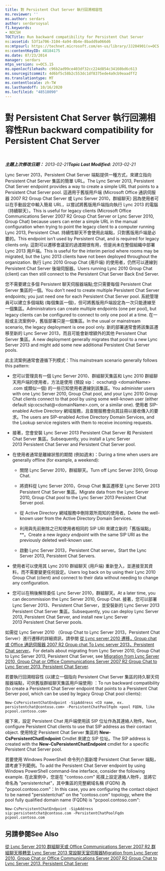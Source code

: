 ```yaml
---
title: 對 Persistent Chat Server 執行回溯相容性
ms.reviewer: ''
ms.author: serdars
author: serdarsoysal
f1.keywords:
- NOCSH
TOCTitle: Run backward compatibility for Persistent Chat Server
ms:assetid: 53f1a706-3104-4a94-8b4e-8badd9a066d6
ms:mtpsurl: https://technet.microsoft.com/en-us/library/JJ204901(v=OCS.15)
ms:contentKeyID: 48184175
ms.date: 07/23/2014
manager: serdars
mtps_version: v=OCS.15
ms.openlocfilehash: c96b2ad99ce403df32cc224d854c34160bd6c613
ms.sourcegitcommit: 4d6bf5c58b2c553dc1df8375ede4a9cb9eaadff2
ms.translationtype: MT
ms.contentlocale: zh-TW
ms.lasthandoff: 10/16/2020
ms.locfileid: "48518090"
---
```

# <a name="run-backward-compatibility-for-persistent-chat-server"></a><span data-ttu-id="c098a-102">對 Persistent Chat Server 執行回溯相容性</span><span class="sxs-lookup"><span data-stu-id="c098a-102">Run backward compatibility for Persistent Chat Server</span></span>

<div data-xmlns="http://www.w3.org/1999/xhtml">

<div class="topic" data-xmlns="http://www.w3.org/1999/xhtml" data-msxsl="urn:schemas-microsoft-com:xslt" data-cs="https://msdn.microsoft.com/">

<div data-asp="https://msdn2.microsoft.com/asp">



</div>

<div id="mainSection">

<div id="mainBody">

<span> </span>

<span data-ttu-id="c098a-103">_**主題上次修改日期：** 2013-02-21_</span><span class="sxs-lookup"><span data-stu-id="c098a-103">_**Topic Last Modified:** 2013-02-21_</span></span>

<span data-ttu-id="c098a-104">Lync Server 2013，Persistent Chat Server 端點提供一種方式，來建立指向 Persistent Chat Server 集區的簡單 URL。</span><span class="sxs-lookup"><span data-stu-id="c098a-104">The Lync Server 2013, Persistent Chat Server endpoint provides a way to create a simple URL that points to a Persistent Chat Server pool.</span></span> <span data-ttu-id="c098a-105">這適用于舊版用戶端 (Microsoft Office 通訊伺服器 2007 R2 Group Chat Server 或 Lync Server 2010，群組聊天) 因為使用者可以在手動設定中輸入簡易 URL，以嘗試將舊版用戶端指向執行 Lync 2013 的電腦（持續聊天）。</span><span class="sxs-lookup"><span data-stu-id="c098a-105">This is useful for legacy clients (Microsoft Office Communications Server 2007 R2 Group Chat Server or Lync Server 2010, Group Chat) because users can enter a simple URL in the manual configuration when trying to point the legacy client to a computer running Lync 2013, Persistent Chat.</span></span> <span data-ttu-id="c098a-106">持續性聊天不會使用此端點，只對舊版用戶端是必要的。</span><span class="sxs-lookup"><span data-stu-id="c098a-106">This endpoint isn’t used by Persistent Chat, and is required for legacy clients only.</span></span> <span data-ttu-id="c098a-107">這對可以遷移會議室的過渡期很有用，但是尚未在整個組織中部署 Lync 2013 用戶端。</span><span class="sxs-lookup"><span data-stu-id="c098a-107">This is useful for the interim period where rooms may be migrated, but the Lync 2013 clients have not been deployed throughout the organization.</span></span> <span data-ttu-id="c098a-108">執行 Lync 2010 Group Chat (用戶端) 的使用者，仍然可以連線到 Persistent Chat Server 後端伺服器。</span><span class="sxs-lookup"><span data-stu-id="c098a-108">Users running Lync 2010 Group Chat (client) can then still connect to the Persistent Chat Server Back End Server.</span></span>

<span data-ttu-id="c098a-109">您不需要建立多個 Persistent 聊天伺服器端點;您只需要每個 Persistent Chat Server 集區的一個。</span><span class="sxs-lookup"><span data-stu-id="c098a-109">You don’t need to create multiple Persistent Chat Server endpoints; you just need one for each Persistent Chat Server pool.</span></span> <span data-ttu-id="c098a-110">系統管理員可以建立多個端點 (每個集區一個)，但可將舊版用戶端設定為一次只能連線至一個集區。</span><span class="sxs-lookup"><span data-stu-id="c098a-110">Administrators can create multiple endpoints (one per pool), but legacy clients can be configured to connect to only one pool at a time.</span></span> <span data-ttu-id="c098a-111">在一般或主流案例中，舊版部署只是一個集區。</span><span class="sxs-lookup"><span data-stu-id="c098a-111">In the usual or mainstream scenario, the legacy deployment is one pool only.</span></span> <span data-ttu-id="c098a-112">新的部署通常會將該集區遷移至新的 Lync Server 2013，而且可能會新增額外的其他 Persistent Chat Server 集區。</span><span class="sxs-lookup"><span data-stu-id="c098a-112">A new deployment generally migrates that pool to a new Lync Server 2013 and might add some new additional Persistent Chat Server pools.</span></span>

<span data-ttu-id="c098a-113">此主流案例通常會遵循下列模式：</span><span class="sxs-lookup"><span data-stu-id="c098a-113">This mainstream scenario generally follows this pattern:</span></span>

  - <span data-ttu-id="c098a-114">您可以管理具有一個 Lync Server 2010、群組聊天集區和 Lync 2010 群組聊天用戶端的使用者，方法是使用 (預設 sip： ocschat@ \<domainName\> .com 或類似一個) 的一些已知使用者連線到該集區。</span><span class="sxs-lookup"><span data-stu-id="c098a-114">You administer users with one Lync Server 2010, Group Chat pool, and your Lync 2010 Group Chat clients connect to that pool by using some well-known user (either default sip:ocschat@\<domainName\>.com, or a similar one).</span></span> <span data-ttu-id="c098a-115">使用者 SIP-enabled Active Directory 網域服務，且查閱服務會向其註冊以接收傳入的要求。</span><span class="sxs-lookup"><span data-stu-id="c098a-115">The users are SIP-enabled Active Directory Domain Services, and the Lookup service registers with them to receive incoming requests.</span></span>

  - <span data-ttu-id="c098a-116">接著，您會安裝 Lync Server 2013 Persistent Chat Server 和 Persistent Chat Server 集區。</span><span class="sxs-lookup"><span data-stu-id="c098a-116">Subsequently, you install a Lync Server 2013 Persistent Chat Server and Persistent Chat Server pool.</span></span>

  - <span data-ttu-id="c098a-117">在使用者通常是離線狀態的期間 (例如週末)：</span><span class="sxs-lookup"><span data-stu-id="c098a-117">During a time when users are generally offline (for example, a weekend):</span></span>
    
      - <span data-ttu-id="c098a-118">關閉 Lync Server 2010，群組聊天。</span><span class="sxs-lookup"><span data-stu-id="c098a-118">Turn off Lync Server 2010, Group Chat.</span></span>
    
      - <span data-ttu-id="c098a-119">將資料從 Lync Server 2010，Group Chat 集區遷移至 Lync Server 2013 Persistent Chat Server 集區。</span><span class="sxs-lookup"><span data-stu-id="c098a-119">Migrate data from the Lync Server 2010, Group Chat pool to the Lync Server 2013 Persistent Chat Server pool.</span></span>
    
      - <span data-ttu-id="c098a-120">從 Active Directory 網域服務中刪除眾所周知的使用者。</span><span class="sxs-lookup"><span data-stu-id="c098a-120">Delete the well-known user from the Active Directory Domain Services.</span></span>
    
      - <span data-ttu-id="c098a-121">利用與先前刪除之已知使用者相同的 SIP URI 來建立新的「舊版端點」\*\*。</span><span class="sxs-lookup"><span data-stu-id="c098a-121">Create a new *legacy endpoint* with the same SIP URI as the previously deleted well-known user.</span></span>
    
      - <span data-ttu-id="c098a-122">啟動 Lync Server 2013，Persistent Chat server。</span><span class="sxs-lookup"><span data-stu-id="c098a-122">Start the Lync Server 2013, Persistent Chat Servers.</span></span>

  - <span data-ttu-id="c098a-123">使用者可以使用其 Lync 2010 群組聊天 (用戶端) 重新登入，並連接至其資料，而不需要變更任何設定。</span><span class="sxs-lookup"><span data-stu-id="c098a-123">Users log back on by using their Lync 2010 Group Chat (client) and connect to their data without needing to change any configuration.</span></span>

  - <span data-ttu-id="c098a-124">您可以在稍後解除委任 Lync Server 2010，群組聊天。</span><span class="sxs-lookup"><span data-stu-id="c098a-124">At a later time, you can decommission the Lync Server 2010, Group Chat.</span></span> <span data-ttu-id="c098a-125">接著，您可以部署 Lync Server 2013、Persistent Chat Server，並安裝新的 Lync Server 2013 Persistent Chat Server 集區。</span><span class="sxs-lookup"><span data-stu-id="c098a-125">Subsequently, you can deploy Lync Server 2013, Persistent Chat Server, and install new Lync Server 2013 Persistent Chat Server pools.</span></span>

<span data-ttu-id="c098a-126">如需從 Lync Server 2010 （Group Chat to Lync Server 2013，Persistent Chat Server）進行遷移的詳細資訊，請參閱 [從 Lync server 2010 遷移，Group chat 或 Office 通訊伺服器 2007 R2 Group chat To Lync server 2013，Persistent Chat server](migration-from-lync-server-2010-group-chat-or-office-communications-server-2007-r2-group-chat-to-lync-server-2013-persistent-chat-server.md)。</span><span class="sxs-lookup"><span data-stu-id="c098a-126">For details about migrating from Lync Server 2010, Group Chat to Lync Server 2013, Persistent Chat Server, see [Migration from Lync Server 2010, Group Chat or Office Communications Server 2007 R2 Group Chat to Lync Server 2013, Persistent Chat Server](migration-from-lync-server-2010-group-chat-or-office-communications-server-2007-r2-group-chat-to-lync-server-2013-persistent-chat-server.md).</span></span>

<span data-ttu-id="c098a-127">若要執行回溯相容性 (以建立一個指向 Persistent Chat Server 集區的持久聊天伺服器端點，可供舊版群組聊天集區用戶端使用) ：</span><span class="sxs-lookup"><span data-stu-id="c098a-127">To run backward compatibility (to create a Persistent Chat Server endpoint that points to a Persistent Chat Server pool, which can be used by legacy Group Chat pool clients):</span></span>

    New-CsPersistentChatEndpoint -SipAddress <CO name, ex. persistentchat@contoso.com> -PersistentChatPoolFqdn <pool FQDN, like pcpool.contoso.com>

<span data-ttu-id="c098a-128">接下來，設定 Persistent Chat 用戶端使用該 SIP 位址作為其連絡人物件。</span><span class="sxs-lookup"><span data-stu-id="c098a-128">Next, configure Persistent Chat clients to use that SIP address as their contact object.</span></span> <span data-ttu-id="c098a-129">使用特定 Persistent Chat Server 集區的 **New-CsPersistentChatEndpoint** Cmdlet 來建立 SIP 位址。</span><span class="sxs-lookup"><span data-stu-id="c098a-129">The SIP address is created with the **New-CsPersistentChatEndpoint** cmdlet for a specific Persistent Chat Server pool.</span></span>

<span data-ttu-id="c098a-130">若要使用 Windows PowerShell 命令列介面新增 Persistent Chat Server 端點，請考慮下列範例。</span><span class="sxs-lookup"><span data-stu-id="c098a-130">To add the Persistent Chat Server endpoint by using Windows PowerShell command-line interface, consider the following example.</span></span> <span data-ttu-id="c098a-131">在此案例中，您是在 "contoso.com"  拓撲上設定連絡人物件，並將它命名為 "persistentchat"，其中集區的完整網域名稱 (FQDN) 為 "pcpool.contoso.com"：</span><span class="sxs-lookup"><span data-stu-id="c098a-131">In this case, you are configuring the contact object to be named "persistentchat" on the "contoso.com" topology, where the pool fully qualified domain name (FQDN) is "pcpool.contoso.com":</span></span>

    New-CsPersistentChatEndpoint -SipAddress sip:persistentchat@contoso.com -PersistentChatPoolFqdn pcpool.contoso.com

<div>

## <a name="see-also"></a><span data-ttu-id="c098a-132">另請參閱</span><span class="sxs-lookup"><span data-stu-id="c098a-132">See Also</span></span>


[<span data-ttu-id="c098a-133">從 Lync Server 2010 群組聊天或 Office Communications Server 2007 R2 群組聊天移轉至 Lync Server 2013 常設聊天室伺服器</span><span class="sxs-lookup"><span data-stu-id="c098a-133">Migration from Lync Server 2010, Group Chat or Office Communications Server 2007 R2 Group Chat to Lync Server 2013, Persistent Chat Server</span></span>](migration-from-lync-server-2010-group-chat-or-office-communications-server-2007-r2-group-chat-to-lync-server-2013-persistent-chat-server.md)  
  

</div>

</div>

<span> </span>

</div>

</div>

</div>

